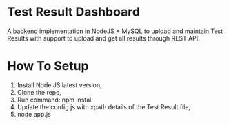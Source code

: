 # Test Result Dashboard
A backend implementation in NodeJS + MySQL to upload and maintain Test Results with support to upload and get all results through REST API.

# How To Setup
1. Install Node JS latest version,
2. Clone the repo,
3. Run command: npm install
4. Update the config.js with xpath details of the Test Result file,
5. node app.js
